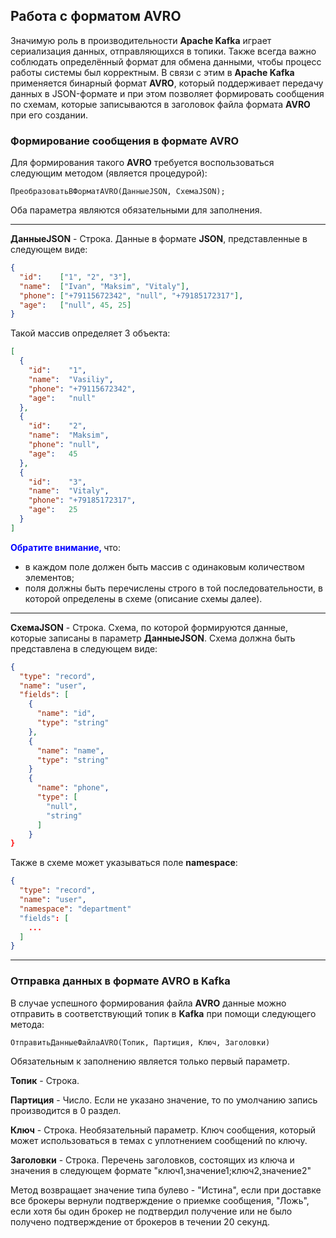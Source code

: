 ## Работа с форматом AVRO

Значимую роль в производительности **Apache Kafka** играет сериализация данных, отправляющихся в топики. Также всегда важно соблюдать определённый формат для обмена данными, чтобы процесс работы системы был корректным. В связи с этим в **Apache Kafka** применяется бинарный формат **AVRO**, который поддерживает передачу данных в JSON-формате и при этом позволяет формировать сообщения по схемам, которые записываются в заголовок файла формата **AVRO** при его создании.


### Формирование сообщения в формате AVRO

Для формирования такого **AVRO** требуется воспользоваться следующим методом (является процедурой):
```1С
ПреобразоватьВФорматAVRO(ДанныеJSON, СхемаJSON);
``` 

Оба параметра являются обязательными для заполнения.

***
**ДанныеJSON** - Строка. Данные в формате **JSON**, представленные в следующем виде:
```json
{
  "id":    ["1", "2", "3"],
  "name":  ["Ivan", "Maksim", "Vitaly"],
  "phone": ["+79115672342", "null", "+79185172317"],
  "age":   ["null", 45, 25] 
}
``` 

Такой массив определяет 3 объекта:
```json
[
  {
    "id":    "1",
    "name":  "Vasiliy",
    "phone": "+79115672342",
    "age":   "null"
  },
  {
    "id":    "2",
    "name":  "Maksim",
    "phone": "null",
    "age":   45
  },
  {
    "id":    "3",
    "name":  "Vitaly",
    "phone": "+79185172317",
    "age":   25
  }
]
``` 


**<span style="color: blue">Обратите внимание, </span>** что:
* в каждом поле должен быть массив с одинаковым количеством элементов;
* поля должны быть перечислены строго в той последовательности, в которой определены в схеме (описание схемы далее). 


***
**СхемаJSON** - Строка. Схема, по которой формируются данные, которые записаны в параметр  **ДанныеJSON**. Схема должна быть представлена в следующем виде:
```json
{
  "type": "record",
  "name": "user",
  "fields": [
    {
      "name": "id",
      "type": "string"
    },
    {
      "name": "name",
      "type": "string"
    }
    {
      "name": "phone",
      "type": [
        "null",
        "string"
      ]
    }
}
``` 

Также в схеме может указываться поле **namespace**:
```json
{
  "type": "record",
  "name": "user",
  "namespace": "department"
  "fields": [
    ...
  ]
}
```

***

### Отправка данных в формате AVRO в Kafka

В случае успешного формирования файла **AVRO** данные можно отправить в соответствующий топик в **Kafka** при помощи следующего метода:

```1c
ОтправитьДанныеФайлаAVRO(Топик, Партиция, Ключ, Заголовки)
```

Обязательным к заполнению является только первый параметр.

**Топик** - Строка.

**Партиция** - Число. Если не указано значение, то по умолчанию запись производится в 0 раздел.

**Ключ** - Строка. Необязательный параметр. Ключ сообщения, который может использоваться в темах с уплотнением сообщений по ключу.

**Заголовки** - Строка. Перечень заголовков, состоящих из ключа и значения в следующем формате "ключ1,значение1;ключ2,значение2"

 Метод возвращает значение типа булево - "Истина", если при доставке все брокеры вернули подтверждение о приемке сообщения, "Ложь", если хотя бы один брокер не подтвердил получение или не было получено подтверждение от брокеров в течении 20 секунд. 
